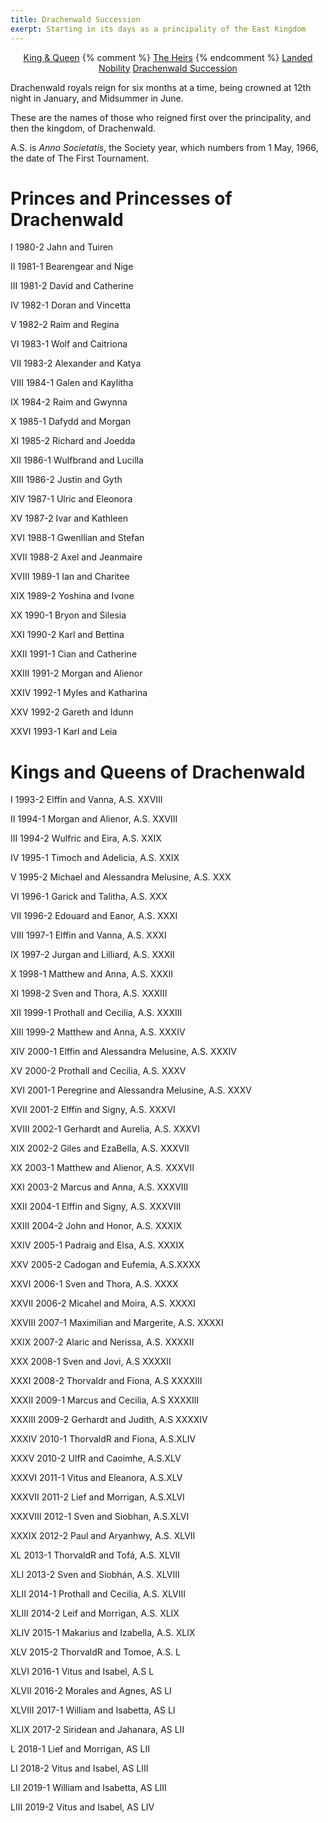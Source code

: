 ```yaml
---
title: Drachenwald Succession
exerpt: Starting in its days as a principality of the East Kingdom
---
```

<p align="center">
<a href="{{ site.baseurl }}{% link royals/index.html %}" class="btn btn--primary">King & Queen</a>
{% comment %}
<a href="{{ site.baseurl }}{% link royals/heirs.html %}" class="btn btn--primary">The Heirs</a>
{% endcomment %}
<a href="{{ site.baseurl }}{% link royals/territorial-royals.md %}" class="btn btn--primary">Landed Nobility</a>
<a href="#" class="btn btn--inverse">Drachenwald Succession</a>
</p>

Drachenwald royals reign for six months at a time, being crowned at 12th night in January, and Midsummer in June.  
 
These are the names of those who reigned first over the principality, and then the kingdom, of Drachenwald.  

A.S. is _Anno Societatis_, the Society year, which numbers from 1 May, 1966, the date of The First Tournament.   

# Princes and Princesses of Drachenwald

I 1980-2 Jahn and Tuiren  

II 1981-1 Bearengear and Nige  

III 1981-2 David and Catherine  

IV 1982-1 Doran and Vincetta  

V 1982-2 Raim and Regina  

VI 1983-1 Wolf and Caitriona  

VII 1983-2 Alexander and Katya  

VIII 1984-1 Galen and Kaylitha  

IX 1984-2 Raim and Gwynna  

X 1985-1 Dafydd and Morgan  

XI 1985-2 Richard and Joedda  

XII 1986-1 Wulfbrand and Lucilla  

XIII 1986-2 Justin and Gyth  

XIV 1987-1 Ulric and Eleonora  

XV 1987-2 Ivar and Kathleen  

XVI 1988-1 Gwenllian and Stefan  

XVII 1988-2 Axel and Jeanmaire  

XVIII 1989-1 Ian and Charitee  

XIX 1989-2 Yoshina and Ivone  

XX 1990-1 Bryon and Silesia  

XXI 1990-2 Karl and Bettina  

XXII 1991-1 Cian and Catherine  

XXIII 1991-2 Morgan and Alienor  

XXIV 1992-1 Myles and Katharina  

XXV 1992-2 Gareth and Idunn  

XXVI 1993-1 Karl and Leia  

# Kings and Queens of Drachenwald

I 1993-2 Elffin and Vanna, A.S. XXVIII  

II 1994-1 Morgan and Alienor, A.S. XXVIII  

III 1994-2 Wulfric and Eira, A.S. XXIX  

IV 1995-1 Timoch and Adelicia, A.S. XXIX  

V 1995-2 Michael and Alessandra Melusine, A.S. XXX  

VI 1996-1 Garick and Talitha, A.S. XXX  

VII 1996-2 Edouard and Eanor, A.S. XXXI  

VIII 1997-1 Elffin and Vanna, A.S. XXXI  

IX 1997-2 Jurgan and Lilliard, A.S. XXXII  

X 1998-1 Matthew and Anna, A.S. XXXII  

XI 1998-2 Sven and Thora, A.S. XXXIII  

XII 1999-1 Prothall and Cecilia, A.S. XXXIII  

XIII 1999-2 Matthew and Anna, A.S. XXXIV  

XIV 2000-1 Elffin and Alessandra Melusine, A.S. XXXIV  

XV 2000-2 Prothall and Cecilia, A.S. XXXV  

XVI 2001-1 Peregrine and Alessandra Melusine, A.S. XXXV  

XVII 2001-2 Elffin and Signy, A.S. XXXVI  

XVIII 2002-1 Gerhardt and Aurelia, A.S. XXXVI  

XIX 2002-2 Giles and EzaBella, A.S. XXXVII  

XX 2003-1 Matthew and Alienor, A.S. XXXVII  

XXI 2003-2 Marcus and Anna, A.S. XXXVIII  

XXII 2004-1 Elffin and Signy, A.S. XXXVIII  

XXIII 2004-2 John and Honor, A.S. XXXIX  

XXIV 2005-1 Padraig and Elsa, A.S. XXXIX  

XXV 2005-2 Cadogan and Eufemia, A.S.XXXX  

XXVI 2006-1 Sven and Thora, A.S. XXXX  

XXVII 2006-2 Micahel and Moira, A.S. XXXXI  

XXVIII 2007-1 Maximilian and Margerite, A.S. XXXXI  

XXIX 2007-2 Alaric and Nerissa, A.S. XXXXII  

XXX 2008-1 Sven and Jovi, A.S XXXXII  

XXXI 2008-2 Thorvaldr and Fiona, A.S XXXXIII  

XXXII 2009-1 Marcus and Cecilia, A.S XXXXIII  

XXXIII 2009-2 Gerhardt and Judith, A.S XXXXIV  

XXXIV 2010-1 ThorvaldR and Fiona, A.S.XLIV  

XXXV 2010-2 UlfR and Caoimhe, A.S.XLV  

XXXVI 2011-1 Vitus and Eleanora, A.S.XLV  

XXXVII 2011-2 Lief and Morrigan, A.S.XLVI  

XXXVIII 2012-1 Sven and Siobhan, A.S.XLVI  

XXXIX 2012-2 Paul and Aryanhwy, A.S. XLVII  

XL 2013-1 ThorvaldR and Tofá, A.S. XLVII  

XLI 2013-2 Sven and Siobhán, A.S. XLVIII  

XLII 2014-1 Prothall and Cecilia, A.S. XLVIII  

XLIII 2014-2 Leif and Morrigan, A.S. XLIX  

XLIV 2015-1 Makarius and Izabella, A.S. XLIX  

XLV 2015-2 ThorvaldR and Tomoe, A.S. L  

XLVI 2016-1 Vitus and Isabel, A.S L  

XLVII 2016-2 Morales and Agnes, AS LI  

XLVIII 2017-1 William and Isabetta, AS LI  

XLIX 2017-2 Siridean and Jahanara, AS LII  

L 2018-1 Lief and Morrigan, AS LII  

LI 2018-2 Vitus and Isabel, AS LIII  

LII 2019-1 William and Isabetta, AS LIII  

LIII 2019-2 Vitus and Isabel, AS LIV